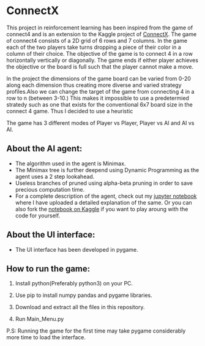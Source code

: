 # ConnectX

This project in reinforcement learning has been inspired from the game of connect4 and is an extension to the Kaggle project of [ConnectX](https://github.com/sidhantagar/Kaggle-ConnectX). The game of connect4 consists of a 2D grid of 6 rows and 7 columns. In the game each of the two players take turns dropping a piece of their color in a column of their choice. The objective of the game is to connect 4 in a row horizontally vertically or diagonally. The game ends if either player achieves the objective or the board is full such that the player cannot make a move.

In the project the dimensions of the game board can be varied from 0-20 along each dimension thus creating more diverse and varied strategy profiles.Also we can change the target of the game from connecting 4 in a row to n (between 3-10.) This makes it impossible to use a predetermied stratedy such as one that exists for the conventional 6x7 board size in the connect 4 game. Thus I decided to use a heuristic  

The game has 3 different modes of Player vs Player, Player vs AI and AI vs AI.

## About the AI agent:

- The algorithm used in the agent is Minimax.
- The Minimax tree is further deepend using Dynamic Programming as the agent uses a 2 step lookahead.
- Useless branches of pruned using alpha-beta pruning in order to save precious computation time.
- For a complete description of the agent, check out my [jupyter notebook](https://github.com/sidhantagar/Kaggle-ConnectX/blob/master/Simple%20Minimax%20Agent/Agent-Explanation.ipynb) where I have uploaded a detailed explanation of the same. Or you can also fork the [notebook on Kaggle](https://www.kaggle.com/sidagar/getting-1000-score-using-only-minimax) if you want to play aroung with the code for yourself.

## About the UI interface:

- The UI interface has been developed in pygame.

## How to run the game:

1. Install python(Preferably python3) on your PC.

2. Use pip to install numpy pandas and pygame libraries.

3. Download and extract all the files in this repository.

4. Run Main_Menu.py

P.S: Running the game for the first time may take pygame considerably more time to load the interface.
